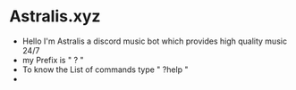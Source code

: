 # Astralis.xyz
- Hello I'm Astralis a discord music bot which provides high quality music 24/7
- my Prefix is " ? "
- To know the List of commands type " ?help "
- 
